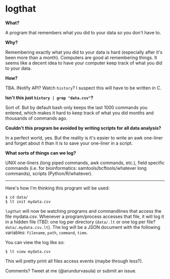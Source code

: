 # logthat

**What?**

A program that remembers what you did to your data so you don't have to.

**Why?**

Remembering exactly what you did to your data is hard (especially after it's been more than a month). Computers are good at remembering things. It seems like a decent idea to have your computer keep track of what you did to your data.

**How?**

TBA. INotify API? Watch `history`? I suspect this will have to be written in C.

**Isn't this just `history | grep "data.csv"`?** 

Sort of. But by default bash only keeps the last 1000 commands you entered, which makes it hard to keep track of what you did months and thousands of commands ago.

**Couldn't this program be avoided by writing scripts for all data analysis?**

In a perfect world, yes. But the reality is it's easier to write an awk one-liner and forget about it than it is to save your one-liner in a script.

**What sorts of things can we log?**

UNIX one-liners (long piped commands, awk commands, etc.), field specific commands (i.e. for bioinformatics: samtools/bcftools/whatever long commands), scripts (Python/R/whatever).

---

Here's how I'm thinking this program will be used:

    $ cd data/
    $ lt init mydata.csv

`logthat` will now be watching programs and commandlines that access the file mydata.csv. Whenever a program/process accesses that file, it will log it in a hidden file (TBD: one log per directory (`data/.lt` or one log per file? `data/.mydata.csv.lt`). The log will be a JSON document with the following variables: `filename`, `path`, `command`, `time`.

You can view the log like so:

    $ lt view mydata.csv

This will pretty print all files access events (maybe through less?).

Comments? Tweet at me (@arundurvasula) or submit an issue.
